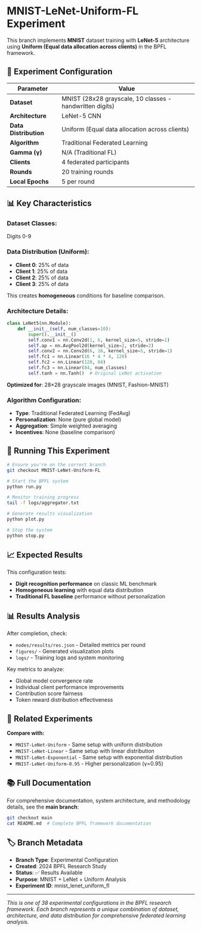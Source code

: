 # MNIST-LeNet-Uniform-FL Experiment

This branch implements **MNIST** dataset training with **LeNet-5** architecture using **Uniform (Equal data allocation across clients)** in the BPFL framework.

## 🧪 Experiment Configuration

| Parameter | Value |
|-----------|-------|
| **Dataset** | MNIST (28x28 grayscale, 10 classes - handwritten digits) |
| **Architecture** | LeNet-5 CNN |
| **Data Distribution** | Uniform (Equal data allocation across clients) |
| **Algorithm** | Traditional Federated Learning |
| **Gamma (γ)** | N/A (Traditional FL) |
| **Clients** | 4 federated participants |
| **Rounds** | 20 training rounds |
| **Local Epochs** | 5 per round |

## 📊 Key Characteristics

### **Dataset Classes:**
Digits 0-9

### **Data Distribution (Uniform):**
- **Client 0**: 25% of data
- **Client 1**: 25% of data
- **Client 2**: 25% of data
- **Client 3**: 25% of data

This creates **homogeneous** conditions for baseline comparison.

### **Architecture Details:**
```python
class LeNet5(nn.Module):
    def __init__(self, num_classes=10):
        super().__init__()
        self.conv1 = nn.Conv2d(1, 6, kernel_size=5, stride=1)
        self.ap = nn.AvgPool2d(kernel_size=2, stride=2)
        self.conv2 = nn.Conv2d(6, 16, kernel_size=5, stride=1)
        self.fc1 = nn.Linear(16 * 4 * 4, 120)
        self.fc2 = nn.Linear(120, 84)
        self.fc3 = nn.Linear(84, num_classes)
        self.tanh = nn.Tanh()  # Original LeNet activation
```
**Optimized for**: 28×28 grayscale images (MNIST, Fashion-MNIST)

### **Algorithm Configuration:**
- **Type**: Traditional Federated Learning (FedAvg)
- **Personalization**: None (pure global model)
- **Aggregation**: Simple weighted averaging
- **Incentives**: None (baseline comparison)

## 🚀 Running This Experiment

```bash
# Ensure you're on the correct branch
git checkout MNIST-LeNet-Uniform-FL

# Start the BPFL system
python run.py

# Monitor training progress
tail -f logs/aggregator.txt

# Generate results visualization
python plot.py

# Stop the system
python stop.py
```

## 📈 Expected Results

This configuration tests:
- **Digit recognition performance** on classic ML benchmark
- **Homogeneous learning** with equal data distribution
- **Traditional FL baseline** performance without personalization

## 📊 Results Analysis

After completion, check:
- `nodes/results/res.json` - Detailed metrics per round
- `figures/` - Generated visualization plots  
- `logs/` - Training logs and system monitoring

Key metrics to analyze:
- Global model convergence rate
- Individual client performance improvements
- Contribution score fairness
- Token reward distribution effectiveness

## 🔗 Related Experiments

**Compare with:**
- `MNIST-LeNet-Uniform` - Same setup with uniform distribution
- `MNIST-LeNet-Linear` - Same setup with linear distribution
- `MNIST-LeNet-Exponential` - Same setup with exponential distribution
- `MNIST-LeNet-Uniform-0.95` - Higher personalization (γ=0.95)

## 📚 Full Documentation

For comprehensive documentation, system architecture, and methodology details, see the **main branch**:

```bash
git checkout main
cat README.md  # Complete BPFL framework documentation
```

## 🏷️ Branch Metadata

- **Branch Type**: Experimental Configuration
- **Created**: 2024 BPFL Research Study  
- **Status**: ✅ Results Available
- **Purpose**: MNIST + LeNet + Uniform Analysis
- **Experiment ID**: mnist_lenet_uniform_fl

---

*This is one of 38 experimental configurations in the BPFL research framework. Each branch represents a unique combination of dataset, architecture, and data distribution for comprehensive federated learning analysis.*